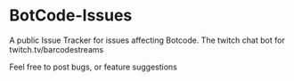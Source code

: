 # BotCode-Issues
A public Issue Tracker for issues affecting Botcode. The twitch chat bot for twitch.tv/barcodestreams

Feel free to post bugs, or feature suggestions
